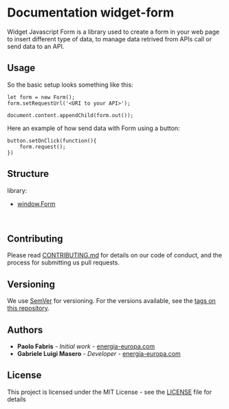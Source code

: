 # Documentation widget-form

Widget Javascript Form is a library used to create a form in your web page to insert different type of data, to manage data retrived from APIs call or send data to an API.

## Usage

So the basic setup looks something like this:

```
let form = new Form();
form.setRequestUrl('<URI to your API>');

document.content.appendChild(form.out());

```

Here an example of how send data with Form using a button:

```
button.setOnClick(function(){
    form.request();
})

```

## Structure

library:
- [window.Form](https://github.com/energia-source/widget-form/tree/main/lib)

<br>

## Contributing

Please read [CONTRIBUTING.md](https://github.com/energia-source/widget-header/blob/main/CONTRIBUTING.md) for details on our code of conduct, and the process for submitting us pull requests.

## Versioning

We use [SemVer](https://semver.org/) for versioning. For the versions available, see the [tags on this repository](https://github.com/energia-source/widget-header/tags). 

## Authors

* **Paolo Fabris** - *Initial work* - [energia-europa.com](https://www.energia-europa.com/)
* **Gabriele Luigi Masero** - *Developer* - [energia-europa.com](https://www.energia-europa.com/)

## License

This project is licensed under the MIT License - see the [LICENSE](LICENSE) file for details